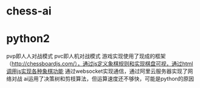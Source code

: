 # chess-ai
# python2
pvp即人人对战模式 pvc即人机对战模式
游戏实现使用了现成的框架（http://chessboardjs.com/），通过js定义象棋规则和实现棋盘可视，通过html调用js实现各种象棋功能
通过websocket实现通信，通过阿里云服务器实现了网络对战
ai运用了决策树和剪枝算法，但运算速度还不够快，可能是python的原因
